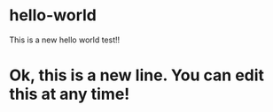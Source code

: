 # hello-world
This is a new hello world test!!
# Ok, this is a new line. You can edit this at any time!
